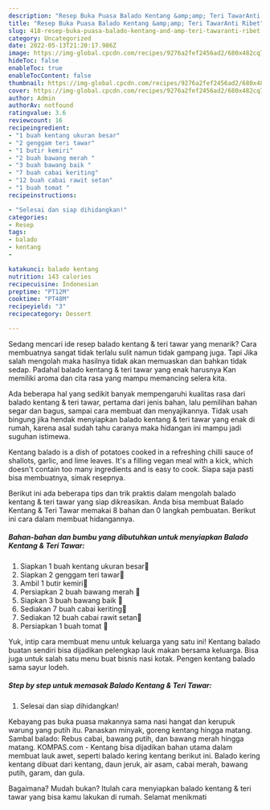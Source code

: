 ```yaml
---
description: "Resep Buka Puasa Balado Kentang &amp;amp; Teri TawarAnti Ribet"
title: "Resep Buka Puasa Balado Kentang &amp;amp; Teri TawarAnti Ribet"
slug: 418-resep-buka-puasa-balado-kentang-and-amp-teri-tawaranti-ribet
category: Uncategorized
date: 2022-05-13T21:20:17.986Z
image: https://img-global.cpcdn.com/recipes/9276a2fef2456ad2/680x482cq70/balado-kentang-teri-tawar-foto-resep-utama.jpg
hideToc: false
enableToc: true
enableTocContent: false
thumbnail: https://img-global.cpcdn.com/recipes/9276a2fef2456ad2/680x482cq70/balado-kentang-teri-tawar-foto-resep-utama.jpg
cover: https://img-global.cpcdn.com/recipes/9276a2fef2456ad2/680x482cq70/balado-kentang-teri-tawar-foto-resep-utama.jpg
author: Admin
authorAv: notfound
ratingvalue: 3.6
reviewcount: 16
recipeingredient:
- "1 buah kentang ukuran besar"
- "2 genggam teri tawar"
- "1 butir kemiri"
- "2 buah bawang merah "
- "3 buah bawang baik "
- "7 buah cabai keriting"
- "12 buah cabai rawit setan"
- "1 buah tomat "
recipeinstructions:

- "Selesai dan siap dihidangkan!"
categories:
- Resep
tags:
- balado
- kentang
- 

katakunci: balado kentang  
nutrition: 143 calories
recipecuisine: Indonesian
preptime: "PT12M"
cooktime: "PT48M"
recipeyield: "3"
recipecategory: Dessert

---
```



Sedang mencari ide resep balado kentang &amp; teri tawar yang menarik? Cara membuatnya sangat tidak terlalu sulit namun tidak gampang juga. Tapi Jika salah mengolah maka hasilnya tidak akan memuaskan dan bahkan tidak sedap. Padahal balado kentang &amp; teri tawar yang enak harusnya Kan memiliki aroma dan cita rasa yang mampu memancing selera kita.


Ada beberapa hal yang sedikit banyak mempengaruhi kualitas rasa dari balado kentang &amp; teri tawar, pertama dari jenis bahan, lalu pemilihan bahan segar dan bagus, sampai cara membuat dan menyajikannya. Tidak usah bingung jika hendak menyiapkan balado kentang &amp; teri tawar yang enak di rumah, karena asal sudah tahu caranya maka hidangan ini mampu jadi suguhan istimewa.

Kentang balado is a dish of potatoes cooked in a refreshing chilli sauce of shallots, garlic, and lime leaves. It&#39;s a filling vegan meal with a kick, which doesn&#39;t contain too many ingredients and is easy to cook. Siapa saja pasti bisa membuatnya, simak resepnya.


Berikut ini ada beberapa tips dan trik praktis dalam mengolah balado kentang &amp; teri tawar yang siap dikreasikan. Anda bisa membuat Balado Kentang &amp; Teri Tawar memakai 8 bahan dan 0 langkah pembuatan. Berikut ini cara dalam membuat hidangannya.

<!--inarticleads1-->

##### Bahan-bahan dan bumbu yang dibutuhkan untuk menyiapkan Balado Kentang &amp; Teri Tawar:

1. Siapkan 1 buah kentang ukuran besar🦋
1. Siapkan 2 genggam teri tawar🦋
1. Ambil 1 butir kemiri🦋
1. Persiapkan 2 buah bawang merah 🦋
1. Siapkan 3 buah bawang baik 🦋
1. Sediakan 7 buah cabai keriting🦋
1. Sediakan 12 buah cabai rawit setan🦋
1. Persiapkan 1 buah tomat 🦋


Yuk, intip cara membuat menu untuk keluarga yang satu ini! Kentang balado buatan sendiri bisa dijadikan pelengkap lauk makan bersama keluarga. Bisa juga untuk salah satu menu buat bisnis nasi kotak. Pengen kentang balado sama sayur lodeh. 

<!--inarticleads2-->

##### Step by step untuk memasak Balado Kentang &amp; Teri Tawar:


1. Selesai dan siap dihidangkan!

Kebayang pas buka puasa makannya sama nasi hangat dan kerupuk warung yang putih itu. Panaskan minyak, goreng kentang hingga matang. Sambal balado: Rebus cabai, bawang putih, dan bawang merah hingga matang. KOMPAS.com - Kentang bisa dijadikan bahan utama dalam membuat lauk awet, seperti balado kering kentang berikut ini. Balado kering kentang dibuat dari kentang, daun jeruk, air asam, cabai merah, bawang putih, garam, dan gula. 

Bagaimana? Mudah bukan? Itulah cara menyiapkan balado kentang &amp; teri tawar yang bisa kamu lakukan di rumah. Selamat menikmati

